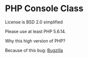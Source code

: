 PHP Console Class
==

License is BSD 2.0 simplified

Please use at least PHP 5.6.14.

Why this high version of PHP?

Because of this bug: [Bugzilla](https://bugs.php.net/bug.php?id=69900)